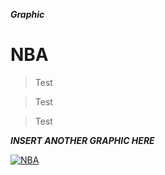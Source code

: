 

***Graphic***

# NBA

> Test

> Test

> Test



***INSERT ANOTHER GRAPHIC HERE***


[![NBA](https://www.github.com/renwid/nba/images/standing.png)]()
